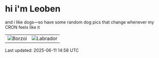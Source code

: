 # hi i'm Leoben

and i like dogs—so have some random dog pics that change whenever my CRON feels like it

|  |  |
|--------|----------|
| ![Borzoi](https://random-dog-vercel.vercel.app/api/random-borzoi?v=1749653881) | ![Labrador](https://random-dog-vercel.vercel.app/api/random-labrador?v=1749653881) |

Last updated: 2025-06-11 14:58 UTC
